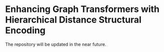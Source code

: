 # Enhancing Graph Transformers with Hierarchical Distance Structural Encoding

The repository will be updated in the near future.